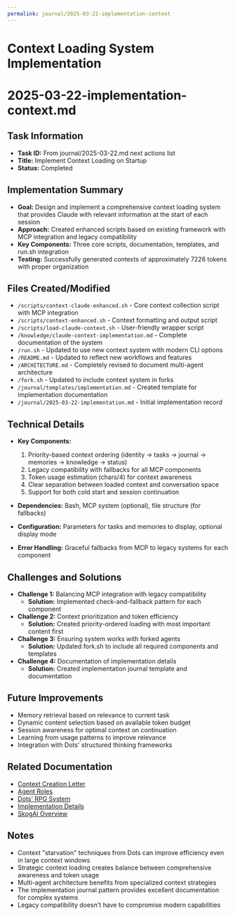 ```yaml
---
permalink: journal/2025-03-22-implementation-context
---
```


# Context Loading System Implementation

# 2025-03-22-implementation-context.md

## Task Information
- **Task ID:** From journal/2025-03-22.md next actions list
- **Title:** Implement Context Loading on Startup
- **Status:** Completed

## Implementation Summary
- **Goal:** Design and implement a comprehensive context loading system that provides Claude with relevant information at the start of each session
- **Approach:** Created enhanced scripts based on existing framework with MCP integration and legacy compatibility
- **Key Components:** Three core scripts, documentation, templates, and run.sh integration
- **Testing:** Successfully generated contexts of approximately 7226 tokens with proper organization

## Files Created/Modified
- `/scripts/context-claude-enhanced.sh` - Core context collection script with MCP integration
- `/scripts/context-enhanced.sh` - Context formatting and output script
- `/scripts/load-claude-context.sh` - User-friendly wrapper script
- `/knowledge/claude-context-implementation.md` - Complete documentation of the system
- `/run.sh` - Updated to use new context system with modern CLI options
- `/README.md` - Updated to reflect new workflows and features
- `/ARCHITECTURE.md` - Completely revised to document multi-agent architecture
- `/fork.sh` - Updated to include context system in forks
- `/journal/templates/implementation.md` - Created template for implementation documentation
- `/journal/2025-03-22-implementation.md` - Initial implementation record

## Technical Details
- **Key Components:**
  1. Priority-based context ordering (identity → tasks → journal → memories → knowledge → status)
  2. Legacy compatibility with fallbacks for all MCP components
  3. Token usage estimation (chars/4) for context awareness
  4. Clear separation between loaded context and conversation space
  5. Support for both cold start and session continuation

- **Dependencies:** Bash, MCP system (optional), file structure (for fallbacks)
- **Configuration:** Parameters for tasks and memories to display, optional display mode
- **Error Handling:** Graceful fallbacks from MCP to legacy systems for each component

## Challenges and Solutions
- **Challenge 1:** Balancing MCP integration with legacy compatibility
  - **Solution:** Implemented check-and-fallback pattern for each component
- **Challenge 2:** Context prioritization and token efficiency
  - **Solution:** Created priority-ordered loading with most important content first
- **Challenge 3:** Ensuring system works with forked agents
  - **Solution:** Updated fork.sh to include all required components and templates
- **Challenge 4:** Documentation of implementation details
  - **Solution:** Created implementation journal template and documentation

## Future Improvements
- Memory retrieval based on relevance to current task
- Dynamic content selection based on available token budget
- Session awareness for optimal context on continuation
- Learning from usage patterns to improve relevance
- Integration with Dots' structured thinking frameworks

## Related Documentation
- [Context Creation Letter](../Claude/context_creation_letter.md)
- [Agent Roles](../knowledge/agent-roles.md)
- [Dots' RPG System](../knowledge/dots-roleplay-system.md)
- [Implementation Details](../knowledge/claude-context-implementation.md)
- [SkogAI Overview](../knowledge/skogai-overview.md)

## Notes
- Context "starvation" techniques from Dots can improve efficiency even in large context windows
- Strategic context loading creates balance between comprehensive awareness and token usage
- Multi-agent architecture benefits from specialized context strategies
- The implementation journal pattern provides excellent documentation for complex systems
- Legacy compatibility doesn't have to compromise modern capabilities
